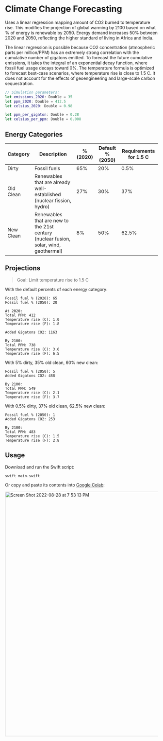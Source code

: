 # Climate Change Forecasting

Uses a linear regression mapping amount of CO2 burned to temperature rise. This modifies the projection of global warming by 2100 based on what % of energy is renewable by 2050. Energy demand increases 50% between 2020 and 2050, reflecting the higher standard of living in Africa and India.

The linear regression is possible because CO2 concentration (atmospheric parts per million/PPM) has an extremely strong correlation with the cumulative number of gigatons emitted. To forecast the future cumulative emissions, it takes the integral of an exponential decay function, where fossil fuel usage decays toward 0%. The temperature formula is optimized to forecast best-case scenarios, where temperature rise is close to 1.5 C. It does not account for the effects of geoengineering and large-scale carbon sequestration.

```swift
// Simulation parameters:
let emissions_2020: Double = 35
let ppm_2020: Double = 412.5
let celsius_2020: Double = 0.98

let ppm_per_gigaton: Double = 0.28
let celsius_per_ppm: Double = 0.008
```

## Energy Categories

| Category | Description | % (2020) | Default % (2050) | Requirements for 1.5 C |
| -------- | ----------- | -------- | ---------------- | ---------------------- |
| Dirty | Fossil fuels | 65% | 20% | 0.5% |
| Old Clean | Renewables that are already well-established (nuclear fission, hydro) | 27% | 30% | 37% |
| New Clean | Renewables that are new to the 21st century (nuclear fusion, solar, wind, geothermal) | 8% | 50% | 62.5% |

## Projections

> Goal: Limit temperature rise to 1.5 C

With the default percents of each energy category:

```
Fossil fuel % (2020): 65
Fossil fuel % (2050): 20

At 2020:
Total PPM: 412
Temperature rise (C): 1.0
Temperature rise (F): 1.8

Added Gigatons CO2: 1163

By 2100:
Total PPM: 738
Temperature rise (C): 3.6
Temperature rise (F): 6.5
```

With 5% dirty, 35% old clean, 60% new clean:

```
Fossil fuel % (2050): 5
Added Gigatons CO2: 488

By 2100:
Total PPM: 549
Temperature rise (C): 2.1
Temperature rise (F): 3.7
```

With 0.5% dirty, 37% old clean, 62.5% new clean:

```
Fossil fuel % (2050): 1
Added Gigatons CO2: 253

By 2100:
Total PPM: 483
Temperature rise (C): 1.5
Temperature rise (F): 2.8
```

## Usage

Download and run the Swift script:

```
swift main.swift
```

Or copy and paste its contents into [Google Colab](https://github.com/philipturner/swift-colab):

<img width="805" alt="Screen Shot 2022-08-28 at 7 53 13 PM" src="https://user-images.githubusercontent.com/71743241/187099966-086198cc-4610-4e22-b5db-ef9052929878.png">
